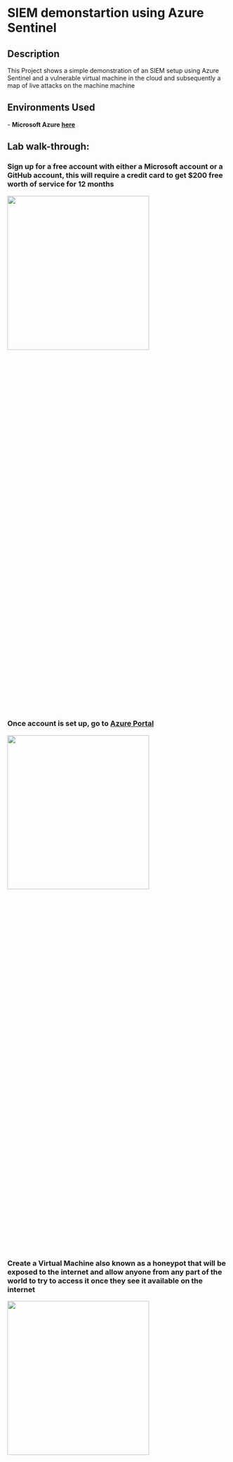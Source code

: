 <h1>SIEM demonstartion using Azure Sentinel</h1>


<h2>Description</h2>
This Project shows a simple demonstration of an SIEM setup using Azure Sentinel and a vulnerable virtual machine in the cloud and subsequently a map of live attacks on the machine machine
<br />

<h2>Environments Used </h2>
- <b>Microsoft Azure <a href="https://azure.microsoft.com/en-us/free/">here</a> </b>

<h2>Lab walk-through:</h2>

<h3>Sign up for a free account with either a Microsoft account or a GitHub account, this will require a credit card to get $200 free worth of service for 12 months </h3>

<img src="https://github.com/mun4h/SIEM--Azure-Sentinel/blob/main/images/1.png" height="30%" width="80%"/>

<h3>Once account is set up, go to <a href="https://portal.azure.com/">Azure Portal</a> </h3>

<img src="https://github.com/mun4h/SIEM--Azure-Sentinel/blob/main/images/2.png" height="30%" width="80%"/>

<h3>Create a Virtual Machine also known as a honeypot that will be exposed to the internet and allow anyone from any part of the world to try to access it once they see it available on the internet</h3>

<img src="https://github.com/mun4h/SIEM--Azure-Sentinel/blob/main/images/3.png" height="30%" width="80%"/>

<img src="https://github.com/mun4h/SIEM--Azure-Sentinel/blob/main/images/4.png" height="300%" width="80%"/>

<h3>Set up the Virtual Machine by creating a new resource group for resource share and everything in this lab will be put in this resource group</h3>

<img src="https://github.com/mun4h/SIEM--Azure-Sentinel/blob/main/images/5.png" height="30%" width="80%"/>

<h3> Create a name for the Virtual machine, add the region, and leave other options as default, then create a user and password for the VM</h3>

<img src="https://github.com/mun4h/SIEM--Azure-Sentinel/blob/main/images/6.png" height="30%" width="80%"/>

<img src="https://github.com/mun4h/SIEM--Azure-Sentinel/blob/main/images/7.png" height="30%" width="80%"/>

<h3>Confirm the licensing information and click Next to Disks and Next to Networking </h3>

<img src="https://github.com/mun4h/SIEM--Azure-Sentinel/blob/main/images/8.png" height="30%" width="80%"/>

<h3>Create a new firewall control, make it open to the internet, remove the default rule, and create a new inbound rule that allows everything into the VM </h3>
<img src="https://github.com/mun4h/SIEM--Azure-Sentinel/blob/main/images/9.png" height="30%" width="80%"/>
<h3>Change the destination port to * for any  and make the priority to a low value and name the rule which will allow all traffic from the internet into the VM this rule will allow the VM to be discoverable </h3>
<img src="https://github.com/mun4h/SIEM--Azure-Sentinel/blob/main/images/10.png" height="30%" width="80%"/>

<h3> Click Review and Create once the new rule has been added then on the next page, click Create </h3>
<img src="https://github.com/mun4h/SIEM--Azure-Sentinel/blob/main/images/11.png" height="30%" width="80%"/>

<h3> The deployment is done and VM has been set up </h3>
<img src="https://github.com/mun4h/SIEM--Azure-Sentinel/blob/main/images/12.png" height="30%" width="80%"/>

<h3> Next is to make log Analytics workspaces that will be used to inject logs from the VM and we will also create a custom log that contains geographic information of where the attacks are coming from </h3>
<img src="https://github.com/mun4h/SIEM--Azure-Sentinel/blob/main/images/13.png" height="30%" width="80%"/>
<img src="https://github.com/mun4h/SIEM--Azure-Sentinel/blob/main/images/14.png" height="30%" width="80%"/>
<img src="https://github.com/mun4h/SIEM--Azure-Sentinel/blob/main/images/15.png" height="30%" width="80%"/>
<h3>Azure sentinel will connect to the workspace to display the geodata on the map</h3>
<h3> Click Review and Create, then click Create on the next page </h3>
<h3>Set up a Security Center also known as Microsoft Defender for Cloud and enable the ability to gather logs from the VM into the Log Analytics Workspaces</h3>
<img src="https://github.com/mun4h/SIEM--Azure-Sentinel/blob/main/images/16.png" height="30%" width="80%"/>
<h3> Then go to Management, Environment settings, and select the workspace under Azure subcriptions</h3>
<img src="https://github.com/mun4h/SIEM--Azure-Sentinel/blob/main/images/17.png" height="30%" width="80%"/>
<h3>Turn off the SQL server and save at the top</h3>
<img src="https://github.com/mun4h/SIEM--Azure-Sentinel/blob/main/images/18.png" height="30%" width="80%"/>
<h3>Go to log analytics workspaces and connect to the virtual machine </h3>
<img src="https://github.com/mun4h/SIEM--Azure-Sentinel/blob/main/images/19.png" height="30%" width="80%"/>
<img src="https://github.com/mun4h/SIEM--Azure-Sentinel/blob/main/images/19b.png" height="30%" width="80%"/>
<img src="https://github.com/mun4h/SIEM--Azure-Sentinel/blob/main/images/19c.png" height="30%" width="80%"/>
<img src="https://github.com/mun4h/SIEM--Azure-Sentinel/blob/main/images/19d.png" height="30%" width="80%"/>
<h3>Set up Sentinel which is the SIEM to use to visualize the attack data and pick log analytics workspace to get logs from </h3>
<img src="https://github.com/mun4h/SIEM--Azure-Sentinel/blob/main/images/20.png" height="30%" width="80%"/>
<img src="https://github.com/mun4h/SIEM--Azure-Sentinel/blob/main/images/20a.png" height="30%" width="80%"/>
<img src="https://github.com/mun4h/SIEM--Azure-Sentinel/blob/main/images/20b.png" height="30%" width="80%"/>
<h3>Go to virtual machines then to the VM create to get the public IP address</h3>
<img src="https://github.com/mun4h/SIEM--Azure-Sentinel/blob/main/images/21.png" height="30%" width="80%"/>
<img src="https://github.com/mun4h/SIEM--Azure-Sentinel/blob/main/images/22.png" height="30%" width="80%"/>
<h3>Use the IP address and connect to the VM with RDP(remote desktop connection on the local machine</h3>
<img src="https://github.com/mun4h/SIEM--Azure-Sentinel/blob/main/images/22a.png" height="30%" width="80%"/>
<img src="https://github.com/mun4h/SIEM--Azure-Sentinel/blob/main/images/22b.png" height="30%" width="80%"/>
<img src="https://github.com/mun4h/SIEM--Azure-Sentinel/blob/main/images/22c.png" height="30%" width="80%"/>
<h3>Logging in to the VM with incorrect credentials to get the log from the Event Viewer on the VM</h3>
<img src="https://github.com/mun4h/SIEM--Azure-Sentinel/blob/main/images/23a.png" height="30%" width="80%"/>
<h3>Going through the details of the failed login attempt will give the username, failure reason, and IP address of the attempt   </h3>
<img src="https://github.com/mun4h/SIEM--Azure-Sentinel/blob/main/images/23.png" height="30%" width="80%"/>
<h3><b>Go to the IP geolocation website to get more information about the attempted login using the IP address <a href="https://ipgeolocation.io/">here</a> </h3>
<img src="https://github.com/mun4h/SIEM--Azure-Sentinel/blob/main/images/24.png" height="30%" width="80%"/>
<h3> Use the log in the result to create a custom log and send the log to the log analytics workspace and use the Azure sentinel to read the information and use it to plot a map </h3>


















<!--
 ```diff
- text in red
+ text in green
! text in orange
# text in gray
@@ text in purple (and bold)@@
```
--!>
